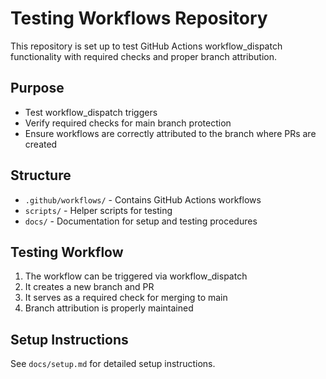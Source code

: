 # Testing Workflows Repository

This repository is set up to test GitHub Actions workflow_dispatch functionality with required checks and proper branch attribution.

## Purpose

- Test workflow_dispatch triggers
- Verify required checks for main branch protection
- Ensure workflows are correctly attributed to the branch where PRs are created

## Structure

- `.github/workflows/` - Contains GitHub Actions workflows
- `scripts/` - Helper scripts for testing
- `docs/` - Documentation for setup and testing procedures

## Testing Workflow

1. The workflow can be triggered via workflow_dispatch
2. It creates a new branch and PR
3. It serves as a required check for merging to main
4. Branch attribution is properly maintained

## Setup Instructions

See `docs/setup.md` for detailed setup instructions.
